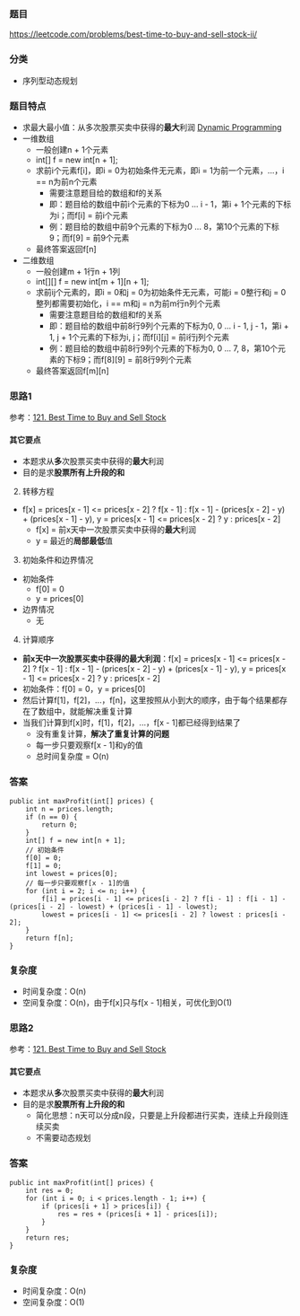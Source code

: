 ### 题目
https://leetcode.com/problems/best-time-to-buy-and-sell-stock-ii/

### 分类
* 序列型动态规划

### 题目特点
* 求最大最小值：从多次股票买卖中获得的**最大**利润 [Dynamic Programming](https://github.com/HolmesJJ/CS2040S-Data-Structures-and-Algorithms/wiki/Dynamic-Programming)
* 一维数组
    * 一般创建n + 1个元素
    * int[] f = new int[n + 1];
    * 求前i个元素f[i]，即i = 0为初始条件无元素，即i = 1为前一个元素，...，i == n为前n个元素
        * 需要注意题目给的数组和f的关系
        * 即：题目给的数组中前i个元素的下标为0 ... i - 1，第i + 1个元素的下标为i；而f[i] = 前i个元素
        * 例：题目给的数组中前9个元素的下标为0 ... 8，第10个元素的下标9；而f[9] = 前9个元素
    * 最终答案返回f[n]
* 二维数组
    * 一般创建m + 1行n + 1列
    * int[][] f = new int[m + 1][n + 1];
    * 求前ij个元素的，即i = 0和j = 0为初始条件无元素，可能i = 0整行和j = 0整列都需要初始化，i == m和j = n为前m行n列个元素
        * 需要注意题目给的数组和f的关系
        * 即：题目给的数组中前8行9列个元素的下标为0, 0 ... i - 1, j - 1，第i + 1, j + 1个元素的下标为i, j；而f[i][j] = 前i行j列个元素
        * 例：题目给的数组中前8行9列个元素的下标为0, 0 ... 7, 8，第10个元素的下标9；而f[8][9] = 前8行9列个元素
    * 最终答案返回f[m][n]

### 思路1
参考：[121. Best Time to Buy and Sell Stock](121.%20Best%20Time%20to%20Buy%20and%20Sell%20Stock.md)

#### 其它要点
* 本题求从**多**次股票买卖中获得的**最大**利润
* 目的是求**股票所有上升段的和**

2. 转移方程
* f[x] = prices[x - 1] <= prices[x - 2] ? f[x - 1] : f[x - 1] - (prices[x - 2] - y) + (prices[x - 1] - y), y = prices[x - 1] <= prices[x - 2] ? y : prices[x - 2]
    * f[x] = 前x天中一次股票买卖中获得的**最大**利润
    * y = 最近的**局部最低**值

3. 初始条件和边界情况
* 初始条件
    * f[0] = 0
    * y = prices[0]
* 边界情况
    * 无

4. 计算顺序
* **前x天中一次股票买卖中获得的最大利润**：f[x] = prices[x - 1] <= prices[x - 2] ? f[x - 1] : f[x - 1] - (prices[x - 2] - y) + (prices[x - 1] - y), y = prices[x - 1] <= prices[x - 2] ? y : prices[x - 2]
* 初始条件：f[0] = 0，y = prices[0]
* 然后计算f[1]，f[2]，...，f[n]，这里按照从小到大的顺序，由于每个结果都存在了数组中，就能解决重复计算
* 当我们计算到f[x]时，f[1]，f[2]，...，f[x - 1]都已经得到结果了
    * 没有重复计算，**解决了重复计算的问题**
    * 每一步只要观察f[x - 1]和y的值
    * 总时间复杂度 = O(n)

### 答案
```
public int maxProfit(int[] prices) {
    int n = prices.length;
    if (n == 0) {
        return 0;
    }
    int[] f = new int[n + 1];
    // 初始条件
    f[0] = 0;
    f[1] = 0;
    int lowest = prices[0];
    // 每一步只要观察f[x - 1]的值
    for (int i = 2; i <= n; i++) {
        f[i] = prices[i - 1] <= prices[i - 2] ? f[i - 1] : f[i - 1] - (prices[i - 2] - lowest) + (prices[i - 1] - lowest);
        lowest = prices[i - 1] <= prices[i - 2] ? lowest : prices[i - 2];
    }
    return f[n];
}
```

### 复杂度
* 时间复杂度：O(n)
* 空间复杂度：O(n)，由于f[x]只与f[x - 1]相关，可优化到O(1)

### 思路2
参考：[121. Best Time to Buy and Sell Stock](121.%20Best%20Time%20to%20Buy%20and%20Sell%20Stock.md)

#### 其它要点
* 本题求从**多**次股票买卖中获得的**最大**利润
* 目的是求**股票所有上升段的和**
    * 简化思想：n天可以分成n段，只要是上升段都进行买卖，连续上升段则连续买卖
    * 不需要动态规划

### 答案
```
public int maxProfit(int[] prices) {
    int res = 0;
    for (int i = 0; i < prices.length - 1; i++) {
        if (prices[i + 1] > prices[i]) {
            res = res + (prices[i + 1] - prices[i]);
        }
    }
    return res;
}
```

### 复杂度
* 时间复杂度：O(n)
* 空间复杂度：O(1)
